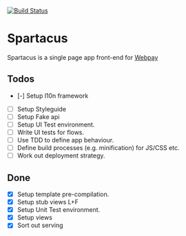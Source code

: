 [![Build Status](https://travis-ci.org/mozilla/spartacus.png?branch=master)](https://travis-ci.org/mozilla/spartacus)

# Spartacus

Spartacus is a single page app front-end for [Webpay](https://github.com/mozilla/webpay/)

## Todos

- [-] Setup l10n framework
- [ ] Setup Styleguide
- [ ] Setup Fake api
- [ ] Setup UI Test environment.
- [ ] Write UI tests for flows.
- [ ] Use TDD to define app behaviour.
- [ ] Define build processes (e.g. minification) for JS/CSS etc.
- [ ] Work out deployment strategy.

## Done

- [x] Setup template pre-compilation.
- [x] Setup stub views L+F
- [x] Setup Unit Test environment.
- [x] Setup views
- [x] Sort out serving
